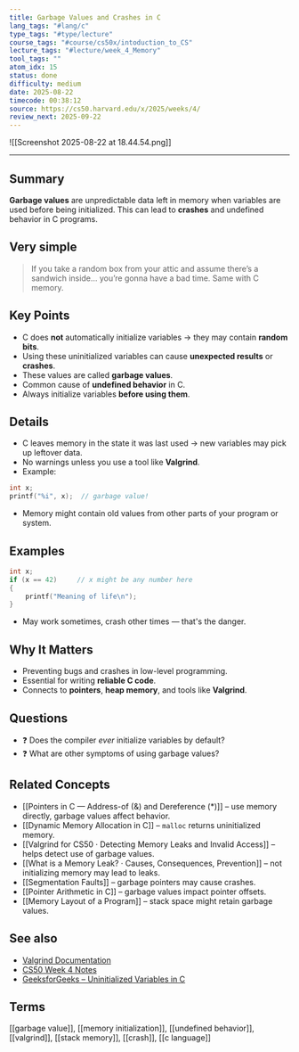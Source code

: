 ```yaml
---
title: Garbage Values and Crashes in C
lang_tags: "#lang/c"
type_tags: "#type/lecture"
course_tags: "#course/cs50x/intoduction_to_CS"
lecture_tags: "#lecture/week_4_Memory"
tool_tags: ""
atom_idx: 15
status: done
difficulty: medium
date: 2025-08-22
timecode: 00:38:12
source: https://cs50.harvard.edu/x/2025/weeks/4/
review_next: 2025-09-22
---
```


![[Screenshot 2025-08-22 at 18.44.54.png]]

---

## Summary
**Garbage values** are unpredictable data left in memory when variables are used before being initialized. This can lead to **crashes** and undefined behavior in C programs.

## Very simple

> If you take a random box from your attic and assume there’s a sandwich inside… you’re gonna have a bad time. Same with C memory.

## Key Points
- C does **not** automatically initialize variables → they may contain **random bits**.
- Using these uninitialized variables can cause **unexpected results** or **crashes**.
- These values are called **garbage values**.
- Common cause of **undefined behavior** in C.
- Always initialize variables **before using them**.

## Details
- C leaves memory in the state it was last used → new variables may pick up leftover data.
- No warnings unless you use a tool like **Valgrind**.
- Example:
```c
int x;
printf("%i", x);  // garbage value!
```
- Memory might contain old values from other parts of your program or system.

## Examples
```c
int x;
if (x == 42)     // x might be any number here
{
    printf("Meaning of life\n");
}
```
- May work sometimes, crash other times — that's the danger.

## **Why It Matters**
- Preventing bugs and crashes in low-level programming.
- Essential for writing **reliable C code**.
- Connects to **pointers**, **heap memory**, and tools like **Valgrind**.

## Questions
- ❓ Does the compiler *ever* initialize variables by default?
- ❓ What are other symptoms of using garbage values?

## Related Concepts
- [[Pointers in C — Address-of (&) and Dereference (*)]] – use memory directly, garbage values affect behavior.
- [[Dynamic Memory Allocation in C]] – `malloc` returns uninitialized memory.
- [[Valgrind for CS50 · Detecting Memory Leaks and Invalid Access]] – helps detect use of garbage values.
- [[What is a Memory Leak? · Causes, Consequences, Prevention]] – not initializing memory may lead to leaks.
- [[Segmentation Faults]] – garbage pointers may cause crashes.
- [[Pointer Arithmetic in C]] – garbage values impact pointer offsets.
- [[Memory Layout of a Program]] – stack space might retain garbage values.

## See also
- [Valgrind Documentation](https://valgrind.org/docs/manual/)
- [CS50 Week 4 Notes](https://cs50.harvard.edu/x/2025/notes/4/)
- [GeeksforGeeks – Uninitialized Variables in C](https://www.geeksforgeeks.org/what-are-garbage-values-in-c/)

## Terms
[[garbage value]], [[memory initialization]], [[undefined behavior]], [[valgrind]], [[stack memory]], [[crash]], [[c language]]
